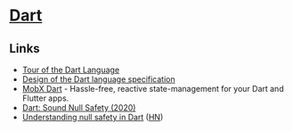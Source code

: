 # [Dart](https://www.dartlang.org/)

## Links

- [Tour of the Dart Language](https://www.dartlang.org/guides/language/language-tour)
- [Design of the Dart language specification](https://github.com/dart-lang/language)
- [MobX Dart](https://github.com/mobxjs/mobx.dart) - Hassle-free, reactive state-management for your Dart and Flutter apps.
- [Dart: Sound Null Safety (2020)](https://medium.com/dartlang/announcing-sound-null-safety-defd2216a6f3)
- [Understanding null safety in Dart](https://dart.dev/null-safety/understanding-null-safety) ([HN](https://news.ycombinator.com/item?id=23935967))
